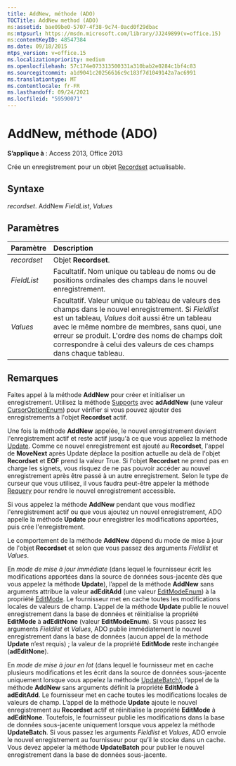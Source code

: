 ```yaml
---
title: AddNew, méthode (ADO)
TOCTitle: AddNew method (ADO)
ms:assetid: bae09be0-5707-4f38-9c74-0acd0f29dbac
ms:mtpsurl: https://msdn.microsoft.com/library/JJ249899(v=office.15)
ms:contentKeyID: 48547384
ms.date: 09/18/2015
mtps_version: v=office.15
ms.localizationpriority: medium
ms.openlocfilehash: 57c174e073313500331a310bab2e0284c1bf4c83
ms.sourcegitcommit: a1d9041c20256616c9c183f7d1049142a7ac6991
ms.translationtype: MT
ms.contentlocale: fr-FR
ms.lasthandoff: 09/24/2021
ms.locfileid: "59590071"
---
```

# <a name="addnew-method-ado"></a>AddNew, méthode (ADO)

**S’applique à** : Access 2013, Office 2013

Crée un enregistrement pour un objet [Recordset](recordset-object-ado.md) actualisable.

## <a name="syntax"></a>Syntaxe

*recordset*. AddNew *FieldList*, *Values*

## <a name="parameters"></a>Paramètres

|Paramètre|Description|
|:--------|:----------|
|*recordset* |Objet **Recordset**.|
|*FieldList* |Facultatif. Nom unique ou tableau de noms ou de positions ordinales des champs dans le nouvel enregistrement.|
|*Values* |Facultatif. Valeur unique ou tableau de valeurs des champs dans le nouvel enregistrement. Si *Fieldlist* est un tableau, *Values* doit aussi être un tableau avec le même nombre de membres, sans quoi, une erreur se produit. L'ordre des noms de champs doit correspondre à celui des valeurs de ces champs dans chaque tableau.|

## <a name="remarks"></a>Remarques

Faites appel à la méthode **AddNew** pour créer et initialiser un enregistrement. Utilisez la méthode [Supports](supports-method-ado.md) avec **adAddNew** (une valeur [CursorOptionEnum](cursoroptionenum.md)) pour vérifier si vous pouvez ajouter des enregistrements à l'objet **Recordset** actif.

Une fois la méthode **AddNew** appelée, le nouvel enregistrement devient l'enregistrement actif et reste actif jusqu'à ce que vous appeliez la méthode [Update](update-method-ado.md). Comme ce nouvel enregistrement est ajouté au **Recordset**, l'appel de **MoveNext** après Update déplace la position actuelle au delà de l'objet **Recordset** et **EOF** prend la valeur True. Si l'objet **Recordset** ne prend pas en charge les signets, vous risquez de ne pas pouvoir accéder au nouvel enregistrement après être passé à un autre enregistrement. Selon le type de curseur que vous utilisez, il vous faudra peut-être appeler la méthode [Requery](requery-method-ado.md) pour rendre le nouvel enregistrement accessible.

Si vous appelez la méthode **AddNew** pendant que vous modifiez l'enregistrement actif ou que vous ajoutez un nouvel enregistrement, ADO appelle la méthode **Update** pour enregistrer les modifications apportées, puis crée l'enregistrement.

Le comportement de la méthode **AddNew** dépend du mode de mise à jour de l'objet **Recordset** et selon que vous passez des arguments *Fieldlist* et *Values*.

En *mode de mise à jour immédiate* (dans lequel le fournisseur écrit les modifications apportées dans la source de données sous-jacente dès que vous appelez la méthode **Update**), l’appel de la méthode **AddNew** sans arguments attribue la valeur **adEditAdd** (une valeur [EditModeEnum](editmodeenum.md)) à la propriété [EditMode](editmode-property-ado.md). Le fournisseur met en cache toutes les modifications locales de valeurs de champ. L’appel de la méthode **Update** publie le nouvel enregistrement dans la base de données et réinitialise la propriété **EditMode** à **adEditNone** (valeur **EditModeEnum**). Si vous passez les arguments *Fieldlist* et *Values*, ADO publie immédiatement le nouvel enregistrement dans la base de données (aucun appel de la méthode **Update** n’est requis) ; la valeur de la propriété **EditMode** reste inchangée (**adEditNone**).

En *mode de mise à jour en lot* (dans lequel le fournisseur met en cache plusieurs modifications et les écrit dans la source de données sous-jacente uniquement lorsque vous appelez la méthode [UpdateBatch](updatebatch-method-ado.md)), l’appel de la méthode **AddNew** sans arguments définit la propriété **EditMode** à **adEditAdd**. Le fournisseur met en cache toutes les modifications locales de valeurs de champ. L’appel de la méthode **Update** ajoute le nouvel enregistrement au **Recordset** actif et réinitialise la propriété **EditMode** à **adEditNone**. Toutefois, le fournisseur publie les modifications dans la base de données sous-jacente uniquement lorsque vous appelez la méthode **UpdateBatch**. Si vous passez les arguments *Fieldlist* et *Values*, ADO envoie le nouvel enregistrement au fournisseur pour qu’il le stocke dans un cache. Vous devez appeler la méthode **UpdateBatch** pour publier le nouvel enregistrement dans la base de données sous-jacente.

